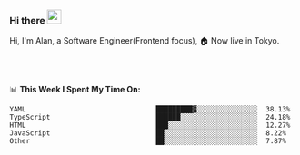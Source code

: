 ### Hi there <img src="https://media.giphy.com/media/hvRJCLFzcasrR4ia7z/giphy.gif" width="25px">

<!-- ![visitors](https://visitor-badge.glitch.me/badge?page_id=dislfyer.dislfyer) -->

Hi, I'm Alan, a Software Engineer(Frontend focus), 🏠 Now live in Tokyo.

<br/>
<br/>

📊 **This Week I Spent My Time On:**


<!--START_SECTION:waka-->

```text
YAML                                █████████▓░░░░░░░░░░░░░░░  38.13%
TypeScript                          ██████░░░░░░░░░░░░░░░░░░░  24.18%
HTML                                ███░░░░░░░░░░░░░░░░░░░░░░  12.27%
JavaScript                          ██░░░░░░░░░░░░░░░░░░░░░░░  8.22%
Other                               ██░░░░░░░░░░░░░░░░░░░░░░░  7.87%
```

<!--END_SECTION:waka-->

<!--
**About Me:**
 -->
